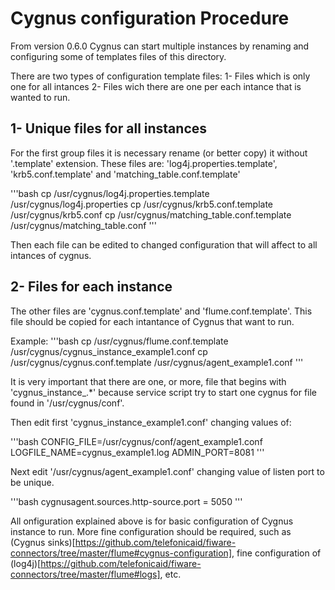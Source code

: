 # Cygnus configuration Procedure

From version 0.6.0 Cygnus can start multiple instances by renaming and configuring some of 
templates files of this directory.

There are two types of configuration template files:
1- Files which is only one for all intances
2- Files wich there are one per each intance that is wanted to run.

## 1- Unique files for all instances

For the first group files it is necessary rename (or better copy) it without '.template' extension.
These files are: 'log4j.properties.template', 'krb5.conf.template' and 'matching_table.conf.template'

'''bash
cp /usr/cygnus/log4j.properties.template /usr/cygnus/log4j.properties
cp /usr/cygnus/krb5.conf.template /usr/cygnus/krb5.conf
cp /usr/cygnus/matching_table.conf.template /usr/cygnus/matching_table.conf
'''

Then each file can be edited to changed configuration that will affect to all intances of cygnus.

## 2- Files for each instance

The other files are 'cygnus.conf.template' and 'flume.conf.template'. This file should be copied 
for each intantance of Cygnus that want to run.

Example:
'''bash
cp /usr/cygnus/flume.conf.template /usr/cygnus/cygnus_instance_example1.conf
cp /usr/cygnus/cygnus.conf.template /usr/cygnus/agent_example1.conf
'''

It is very important that there are one, or more, file that begins with 'cygnus_instance_.*' because
service script try to start one cygnus for file found in '/usr/cygnus/conf'.

Then edit first 'cygnus_instance_example1.conf' changing values of:

'''bash
CONFIG_FILE=/usr/cygnus/conf/agent_example1.conf
LOGFILE_NAME=cygnus_example1.log
ADMIN_PORT=8081
'''

Next edit '/usr/cygnus/agent_example1.conf' changing value of listen port to be unique.

'''bash
cygnusagent.sources.http-source.port = 5050
'''

All  onfiguration explained above is for basic configuration of Cygnus instance to run. More fine configuration 
should be required, such as (Cygnus sinks)[https://github.com/telefonicaid/fiware-connectors/tree/master/flume#cygnus-configuration], 
fine configuration of (log4j)[https://github.com/telefonicaid/fiware-connectors/tree/master/flume#logs], 
etc. 
